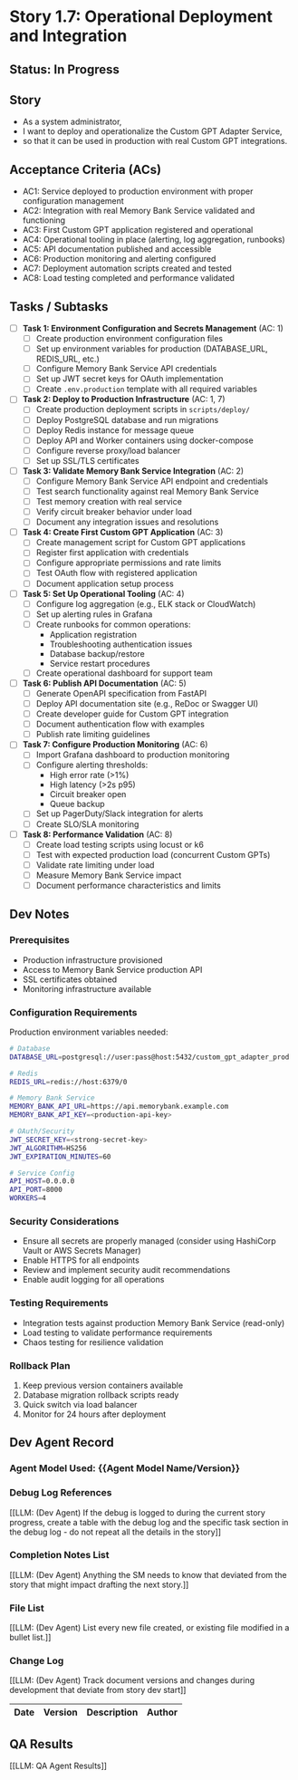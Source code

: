 # Story 1.7: Operational Deployment and Integration

## Status: In Progress

## Story

- As a system administrator,
- I want to deploy and operationalize the Custom GPT Adapter Service,
- so that it can be used in production with real Custom GPT integrations.

## Acceptance Criteria (ACs)

- AC1: Service deployed to production environment with proper configuration management
- AC2: Integration with real Memory Bank Service validated and functioning
- AC3: First Custom GPT application registered and operational
- AC4: Operational tooling in place (alerting, log aggregation, runbooks)
- AC5: API documentation published and accessible
- AC6: Production monitoring and alerting configured
- AC7: Deployment automation scripts created and tested
- AC8: Load testing completed and performance validated

## Tasks / Subtasks

- [ ] **Task 1: Environment Configuration and Secrets Management** (AC: 1)
  - [ ] Create production environment configuration files
  - [ ] Set up environment variables for production (DATABASE_URL, REDIS_URL, etc.)
  - [ ] Configure Memory Bank Service API credentials
  - [ ] Set up JWT secret keys for OAuth implementation
  - [ ] Create `.env.production` template with all required variables

- [ ] **Task 2: Deploy to Production Infrastructure** (AC: 1, 7)
  - [ ] Create production deployment scripts in `scripts/deploy/`
  - [ ] Deploy PostgreSQL database and run migrations
  - [ ] Deploy Redis instance for message queue
  - [ ] Deploy API and Worker containers using docker-compose
  - [ ] Configure reverse proxy/load balancer
  - [ ] Set up SSL/TLS certificates

- [ ] **Task 3: Validate Memory Bank Service Integration** (AC: 2)
  - [ ] Configure Memory Bank Service API endpoint and credentials
  - [ ] Test search functionality against real Memory Bank Service
  - [ ] Test memory creation with real service
  - [ ] Verify circuit breaker behavior under load
  - [ ] Document any integration issues and resolutions

- [ ] **Task 4: Create First Custom GPT Application** (AC: 3)
  - [ ] Create management script for Custom GPT applications
  - [ ] Register first application with credentials
  - [ ] Configure appropriate permissions and rate limits
  - [ ] Test OAuth flow with registered application
  - [ ] Document application setup process

- [ ] **Task 5: Set Up Operational Tooling** (AC: 4)
  - [ ] Configure log aggregation (e.g., ELK stack or CloudWatch)
  - [ ] Set up alerting rules in Grafana
  - [ ] Create runbooks for common operations:
    - Application registration
    - Troubleshooting authentication issues
    - Database backup/restore
    - Service restart procedures
  - [ ] Create operational dashboard for support team

- [ ] **Task 6: Publish API Documentation** (AC: 5)
  - [ ] Generate OpenAPI specification from FastAPI
  - [ ] Deploy API documentation site (e.g., ReDoc or Swagger UI)
  - [ ] Create developer guide for Custom GPT integration
  - [ ] Document authentication flow with examples
  - [ ] Publish rate limiting guidelines

- [ ] **Task 7: Configure Production Monitoring** (AC: 6)
  - [ ] Import Grafana dashboard to production monitoring
  - [ ] Configure alerting thresholds:
    - High error rate (>1%)
    - High latency (>2s p95)
    - Circuit breaker open
    - Queue backup
  - [ ] Set up PagerDuty/Slack integration for alerts
  - [ ] Create SLO/SLA monitoring

- [ ] **Task 8: Performance Validation** (AC: 8)
  - [ ] Create load testing scripts using locust or k6
  - [ ] Test with expected production load (concurrent Custom GPTs)
  - [ ] Validate rate limiting under load
  - [ ] Measure Memory Bank Service impact
  - [ ] Document performance characteristics and limits

## Dev Notes

### Prerequisites
- Production infrastructure provisioned
- Access to Memory Bank Service production API
- SSL certificates obtained
- Monitoring infrastructure available

### Configuration Requirements
Production environment variables needed:
```bash
# Database
DATABASE_URL=postgresql://user:pass@host:5432/custom_gpt_adapter_prod

# Redis
REDIS_URL=redis://host:6379/0

# Memory Bank Service
MEMORY_BANK_API_URL=https://api.memorybank.example.com
MEMORY_BANK_API_KEY=<production-api-key>

# OAuth/Security
JWT_SECRET_KEY=<strong-secret-key>
JWT_ALGORITHM=HS256
JWT_EXPIRATION_MINUTES=60

# Service Config
API_HOST=0.0.0.0
API_PORT=8000
WORKERS=4
```

### Security Considerations
- Ensure all secrets are properly managed (consider using HashiCorp Vault or AWS Secrets Manager)
- Enable HTTPS for all endpoints
- Review and implement security audit recommendations
- Enable audit logging for all operations

### Testing Requirements
- Integration tests against production Memory Bank Service (read-only)
- Load testing to validate performance requirements
- Chaos testing for resilience validation

### Rollback Plan
1. Keep previous version containers available
2. Database migration rollback scripts ready
3. Quick switch via load balancer
4. Monitor for 24 hours after deployment

## Dev Agent Record

### Agent Model Used: {{Agent Model Name/Version}}

### Debug Log References

[[LLM: (Dev Agent) If the debug is logged to during the current story progress, create a table with the debug log and the specific task section in the debug log - do not repeat all the details in the story]]

### Completion Notes List

[[LLM: (Dev Agent) Anything the SM needs to know that deviated from the story that might impact drafting the next story.]]

### File List

[[LLM: (Dev Agent) List every new file created, or existing file modified in a bullet list.]]

### Change Log

[[LLM: (Dev Agent) Track document versions and changes during development that deviate from story dev start]]

| Date | Version | Description | Author |
| :--- | :------ | :---------- | :----- |

## QA Results

[[LLM: QA Agent Results]] 